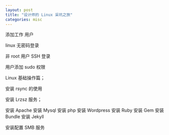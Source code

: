 ```yaml
---
layout: post
title: "设计师的 Linux 采坑之旅"
categories: misc
---
```



添加工作 用户

linux 无密码登录

非 root 用户 SSH 登录

用户添加 sudo 权限

Linux 基础操作篇；

安装 rsync 的使用

安装 Lrzsz 服务；

安装 Apache
安装 Mysql
安装 php
安装 Wordpress
安装 Ruby
安装 Gem
安装 Bundle
安装 Jekyll

安装配置 SMB 服务
